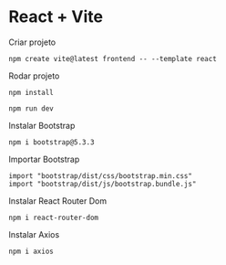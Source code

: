 # React + Vite

Criar projeto
```
npm create vite@latest frontend -- --template react
```

Rodar projeto
```
npm install
```
```
npm run dev
```

Instalar Bootstrap
```
npm i bootstrap@5.3.3
```

Importar Bootstrap
```
import "bootstrap/dist/css/bootstrap.min.css"
import "bootstrap/dist/js/bootstrap.bundle.js"
```

Instalar React Router Dom
```
npm i react-router-dom
```

Instalar Axios
```
npm i axios
```